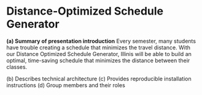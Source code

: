 # Distance-Optimized Schedule Generator


**(a) Summary of presentation introduction**
Every semester, many students have trouble creating a schedule that minimizes the travel
distance. With our Distance Optimized Schedule Generator, Illinis will be able to build
an optimal, time-saving schedule that minimizes the distance between their classes.


(b) Describes technical architecture 
(c) Provides reproducible installation instructions 
(d) Group members and their roles
